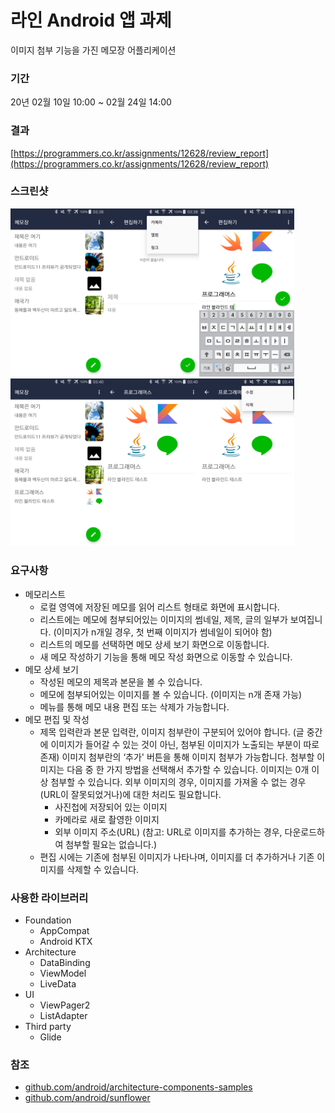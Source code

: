 # 라인 Android 앱 과제

이미지 첨부 기능을 가진 메모장 어플리케이션

### 기간

20년 02월 10일 10:00 ~ 02월 24일 14:00

### 결과

[https://programmers.co.kr/assignments/12628/review_report](https://programmers.co.kr/assignments/12628/review_report)

### 스크린샷

<img src="https://github.com/lkw1120/line-memo-android/blob/master/assets/images/Screenshot_2020-02-24-03-38-42.png" width="30%"><img src="https://github.com/lkw1120/line-memo-android/blob/master/assets/images/Screenshot_2020-02-24-03-38-58.png" width="30%"><img src="https://github.com/lkw1120/line-memo-android/blob/master/assets/images/Screenshot_2020-02-24-03-39-30.png" width="30%">
<img src="https://github.com/lkw1120/line-memo-android/blob/master/assets/images/Screenshot_2020-02-24-03-40-03.png" width="30%"><img src="https://github.com/lkw1120/line-memo-android/blob/master/assets/images/Screenshot_2020-02-24-03-40-09.png" width="30%"><img src="https://github.com/lkw1120/line-memo-android/blob/master/assets/images/Screenshot_2020-02-24-03-41-30.png" width="30%">

### 요구사항

- 메모리스트
  + 로컬 영역에 저장된 메모를 읽어 리스트 형태로 화면에 표시합니다.
  + 리스트에는 메모에 첨부되어있는 이미지의 썸네일, 제목, 글의 일부가 보여집니다. (이미지가 n개일 경우, 첫 번째 이미지가 썸네일이 되어야 함)
  + 리스트의 메모를 선택하면 메모 상세 보기 화면으로 이동합니다.
  + 새 메모 작성하기 기능을 통해 메모 작성 화면으로 이동할 수 있습니다.
- 메모 상세 보기
  + 작성된 메모의 제목과 본문을 볼 수 있습니다.
  + 메모에 첨부되어있는 이미지를 볼 수 있습니다. (이미지는 n개 존재 가능)
  + 메뉴를 통해 메모 내용 편집 또는 삭제가 가능합니다.
- 메모 편집 및 작성
  + 제목 입력란과 본문 입력란, 이미지 첨부란이 구분되어 있어야 합니다. (글 중간에 이미지가 들어갈 수 있는 것이 아닌, 첨부된 이미지가 노출되는 부분이 따로 존재)
이미지 첨부란의 ‘추가' 버튼을 통해 이미지 첨부가 가능합니다. 첨부할 이미지는 다음 중 한 가지 방법을 선택해서 추가할 수 있습니다. 이미지는 0개 이상 첨부할 수 있습니다. 외부 이미지의 경우, 이미지를 가져올 수 없는 경우(URL이 잘못되었거나)에 대한 처리도 필요합니다.
    * 사진첩에 저장되어 있는 이미지
    * 카메라로 새로 촬영한 이미지
    * 외부 이미지 주소(URL) (참고: URL로 이미지를 추가하는 경우, 다운로드하여 첨부할 필요는 없습니다.)
  + 편집 시에는 기존에 첨부된 이미지가 나타나며, 이미지를 더 추가하거나 기존 이미지를 삭제할 수 있습니다.

### 사용한 라이브러리

- Foundation
  + AppCompat
  + Android KTX
- Architecture
  + DataBinding
  + ViewModel
  + LiveData
- UI
  + ViewPager2
  + ListAdapter
- Third party
  + Glide

### 참조

- [github.com/android/architecture-components-samples](https://github.com/android/architecture-components-samples)
- [github.com/android/sunflower](https://github.com/android/sunflower)
